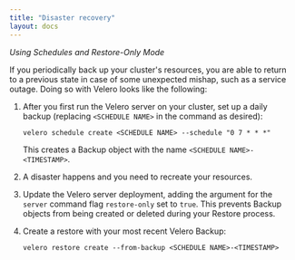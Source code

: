 ```yaml
---
title: "Disaster recovery"
layout: docs
---
```


*Using Schedules and Restore-Only Mode*

If you periodically back up your cluster's resources, you are able to return to a previous state in case of some unexpected mishap, such as a service outage. Doing so with Velero looks like the following:

1.  After you first run the Velero server on your cluster, set up a daily backup (replacing `<SCHEDULE NAME>` in the command as desired):

    ```
    velero schedule create <SCHEDULE NAME> --schedule "0 7 * * *"
    ```
    This creates a Backup object with the name `<SCHEDULE NAME>-<TIMESTAMP>`.

1.  A disaster happens and you need to recreate your resources.

1.  Update the Velero server deployment, adding the argument for the `server` command flag `restore-only` set to `true`. This prevents Backup objects from being created or deleted during your Restore process.

1.  Create a restore with your most recent Velero Backup:
    ```
    velero restore create --from-backup <SCHEDULE NAME>-<TIMESTAMP>
    ```



